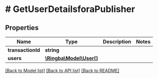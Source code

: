 # # GetUserDetailsforaPublisher

## Properties

Name | Type | Description | Notes
------------ | ------------- | ------------- | -------------
**transactionId** | **string** |  |
**users** | [**\Ringba\Model\User[]**](User.md) |  |

[[Back to Model list]](../../README.md#models) [[Back to API list]](../../README.md#endpoints) [[Back to README]](../../README.md)
